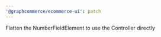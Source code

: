 ```yaml
---
'@graphcommerce/ecommerce-ui': patch
---
```


Flatten the NumberFieldElement to use the Controller directly
